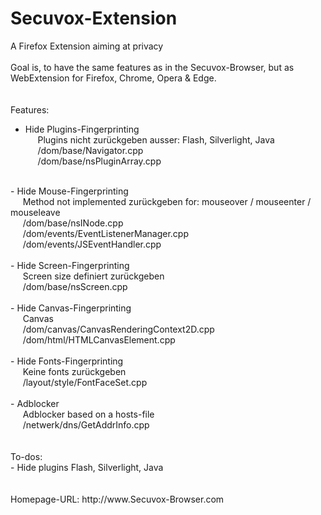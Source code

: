 # Secuvox-Extension
A Firefox Extension aiming at privacy<br>
<br>
Goal is, to have the same features as in the Secuvox-Browser, but as WebExtension for Firefox, Chrome, Opera & Edge.<br>
<br>
<br>
Features:<br>
- Hide Plugins-Fingerprinting<br>
&#160;&#160;&#160;&#160;&#160;Plugins nicht zurückgeben ausser: Flash, Silverlight, Java<br>
&#160;&#160;&#160;&#160;&#160;/dom/base/Navigator.cpp<br>
&#160;&#160;&#160;&#160;&#160;/dom/base/nsPluginArray.cpp<br>
<br>
- Hide Mouse-Fingerprinting<br>
&#160;&#160;&#160;&#160;&#160;Method not implemented zurückgeben for: mouseover / mouseenter / mouseleave<br>
&#160;&#160;&#160;&#160;&#160;/dom/base/nsINode.cpp<br>
&#160;&#160;&#160;&#160;&#160;/dom/events/EventListenerManager.cpp<br>
&#160;&#160;&#160;&#160;&#160;/dom/events/JSEventHandler.cpp<br>
<br>
- Hide Screen-Fingerprinting<br>
&#160;&#160;&#160;&#160;&#160;Screen size definiert zurückgeben<br>
&#160;&#160;&#160;&#160;&#160;/dom/base/nsScreen.cpp<br>
<br>
- Hide Canvas-Fingerprinting<br>
&#160;&#160;&#160;&#160;&#160;Canvas<br>
&#160;&#160;&#160;&#160;&#160;/dom/canvas/CanvasRenderingContext2D.cpp<br>
&#160;&#160;&#160;&#160;&#160;/dom/html/HTMLCanvasElement.cpp<br>
<br>
- Hide Fonts-Fingerprinting<br>
&#160;&#160;&#160;&#160;&#160;Keine fonts zurückgeben<br>
&#160;&#160;&#160;&#160;&#160;/layout/style/FontFaceSet.cpp<br>
<br>
- Adblocker<br>
&#160;&#160;&#160;&#160;&#160;Adblocker based on a hosts-file<br>
&#160;&#160;&#160;&#160;&#160;/netwerk/dns/GetAddrInfo.cpp<br>
<br>
<br>
To-dos:<br>
- Hide plugins Flash, Silverlight, Java<br>
<br>
<br>
Homepage-URL: http://www.Secuvox-Browser.com<br>

